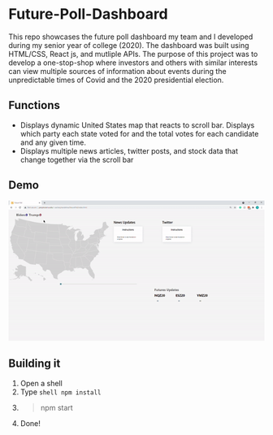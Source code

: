 # Future-Poll-Dashboard
This repo showcases the future poll dashboard my team and I developed during my senior year of college (2020). The dashboard was built using HTML/CSS, React js, and mutliple APIs. The purpose of this project was to develop a one-stop-shop where investors and others with similar interests can view multiple sources of information about events during the unpredictable times of Covid and the 2020 presidential election.

## Functions
 * Displays dynamic United States map that reacts to scroll bar. Displays which party each state voted for and the total votes for each candidate and any given time.
 * Displays multiple news articles, twitter posts, and stock data that change together via the scroll bar

## Demo
![image](images/futureg.gif)

## Building it
 1. Open a shell
 2. Type ```shell npm install```
 3. > npm start
 4. Done!
